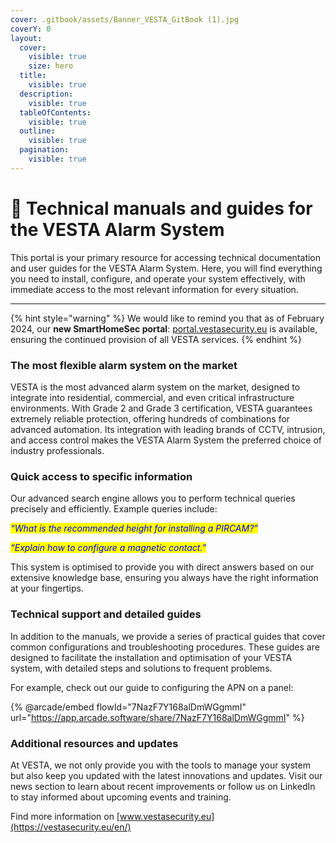 ```yaml
---
cover: .gitbook/assets/Banner_VESTA_GitBook (1).jpg
coverY: 0
layout:
  cover:
    visible: true
    size: hero
  title:
    visible: true
  description:
    visible: true
  tableOfContents:
    visible: true
  outline:
    visible: true
  pagination:
    visible: true
---
```


# 📘 Technical manuals and guides for the VESTA Alarm System

This portal is your primary resource for accessing technical documentation and user guides for the VESTA Alarm System. Here, you will find everything you need to install, configure, and operate your system effectively, with immediate access to the most relevant information for every situation.

***

{% hint style="warning" %}
We would like to remind you that as of February 2024, our **new SmartHomeSec portal**: [portal.vestasecurity.eu](https://portal.vestasecurity.eu/Vesta/) is available, ensuring the continued provision of all VESTA services.
{% endhint %}

### The most flexible alarm system on the market

VESTA is the most advanced alarm system on the market, designed to integrate into residential, commercial, and even critical infrastructure environments. With Grade 2 and Grade 3 certification, VESTA guarantees extremely reliable protection, offering hundreds of combinations for advanced automation. Its integration with leading brands of CCTV, intrusion, and access control makes the VESTA Alarm System the preferred choice of industry professionals.

### Quick access to specific information

Our advanced search engine allows you to perform technical queries precisely and efficiently. Example queries include:

_<mark style="color:blue;">“What is the recommended height for installing a PIRCAM?”</mark>_

_<mark style="color:blue;">“Explain how to configure a magnetic contact.”</mark>_&#x20;

This system is optimised to provide you with direct answers based on our extensive knowledge base, ensuring you always have the right information at your fingertips.

### Technical support and detailed guides

In addition to the manuals, we provide a series of practical guides that cover common configurations and troubleshooting procedures. These guides are designed to facilitate the installation and optimisation of your VESTA system, with detailed steps and solutions to frequent problems.&#x20;

For example, check out our guide to configuring the APN on a panel:

{% @arcade/embed flowId="7NazF7Y168alDmWGgmmI" url="https://app.arcade.software/share/7NazF7Y168alDmWGgmmI" %}

### Additional resources and updates

At VESTA, we not only provide you with the tools to manage your system but also keep you updated with the latest innovations and updates. Visit our news section to learn about recent improvements or follow us on LinkedIn to stay informed about upcoming events and training.&#x20;

Find more information on [www.vestasecurity.eu](https://vestasecurity.eu/en/)
